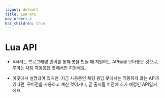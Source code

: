 ```yaml
---
layout: default
title: Lua API
nav_order: 4
has_children: true
---
```


# Lua API

* `루아`라는 프로그래밍 언어를 통해 봇을 만들 때 지원하는 API들을 모아놓은 것으로, 루아는 채팅 자동응답 봇에서만 지원해요.

* 이곳에서 설명되어 있지만, 지금 사용중인 채팅 응답 봇에서는 작동하지 않는 API가 있다면, 구버전을 사용하고 계신 것이거나, 곧 출시될 버전에 추가 예정인 API일거에요.